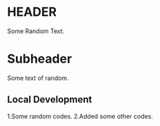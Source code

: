 # HEADER

Some Random Text.

# Subheader

Some text of random.

## Local Development

1.Some random codes.
2.Added some other codes.